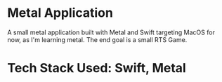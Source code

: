 # Metal Application

A small metal application built with Metal and Swift targeting MacOS for now, as I'm learning metal. The end goal is a small RTS Game.

# Tech Stack Used: Swift, Metal
